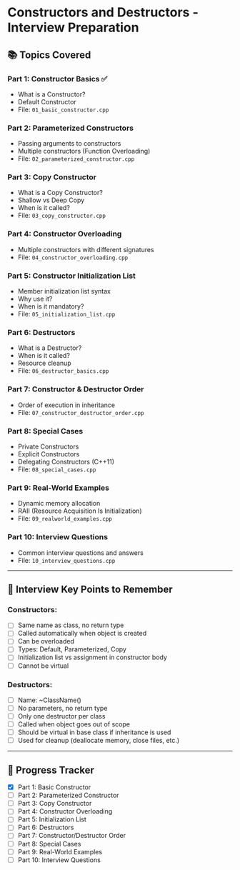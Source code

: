 # Constructors and Destructors - Interview Preparation

## 📚 Topics Covered

### Part 1: Constructor Basics ✅
- What is a Constructor?
- Default Constructor
- File: `01_basic_constructor.cpp`

### Part 2: Parameterized Constructors
- Passing arguments to constructors
- Multiple constructors (Function Overloading)
- File: `02_parameterized_constructor.cpp`

### Part 3: Copy Constructor
- What is a Copy Constructor?
- Shallow vs Deep Copy
- When is it called?
- File: `03_copy_constructor.cpp`

### Part 4: Constructor Overloading
- Multiple constructors with different signatures
- File: `04_constructor_overloading.cpp`

### Part 5: Constructor Initialization List
- Member initialization list syntax
- Why use it?
- When is it mandatory?
- File: `05_initialization_list.cpp`

### Part 6: Destructors
- What is a Destructor?
- When is it called?
- Resource cleanup
- File: `06_destructor_basics.cpp`

### Part 7: Constructor & Destructor Order
- Order of execution in inheritance
- File: `07_constructor_destructor_order.cpp`

### Part 8: Special Cases
- Private Constructors
- Explicit Constructors
- Delegating Constructors (C++11)
- File: `08_special_cases.cpp`

### Part 9: Real-World Examples
- Dynamic memory allocation
- RAII (Resource Acquisition Is Initialization)
- File: `09_realworld_examples.cpp`

### Part 10: Interview Questions
- Common interview questions and answers
- File: `10_interview_questions.cpp`

---

## 🎯 Interview Key Points to Remember

### Constructors:
- [ ] Same name as class, no return type
- [ ] Called automatically when object is created
- [ ] Can be overloaded
- [ ] Types: Default, Parameterized, Copy
- [ ] Initialization list vs assignment in constructor body
- [ ] Cannot be virtual

### Destructors:
- [ ] Name: ~ClassName()
- [ ] No parameters, no return type
- [ ] Only one destructor per class
- [ ] Called when object goes out of scope
- [ ] Should be virtual in base class if inheritance is used
- [ ] Used for cleanup (deallocate memory, close files, etc.)

---

## 🚀 Progress Tracker
- [x] Part 1: Basic Constructor
- [ ] Part 2: Parameterized Constructor
- [ ] Part 3: Copy Constructor
- [ ] Part 4: Constructor Overloading
- [ ] Part 5: Initialization List
- [ ] Part 6: Destructors
- [ ] Part 7: Constructor/Destructor Order
- [ ] Part 8: Special Cases
- [ ] Part 9: Real-World Examples
- [ ] Part 10: Interview Questions
